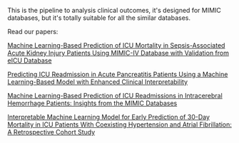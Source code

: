 This is the pipeline to analysis clinical outcomes, it's designed for MIMIC databases, but it's totally suitable for all the similar databases.

Read our papers:

[Machine Learning-Based Prediction of ICU Mortality in Sepsis-Associated Acute Kidney Injury Patients Using MIMIC-IV Database with Validation from eICU Database](https://arxiv.org/abs/2502.17978)

[Predicting ICU Readmission in Acute Pancreatitis Patients Using a Machine Learning-Based Model with Enhanced Clinical Interpretability](https://scholar.google.com/citations?view_op=view_citation&hl=en&user=7jKYmkMAAAAJ&citation_for_view=7jKYmkMAAAAJ:Y0pCki6q_DkC)

[Machine Learning-Based Prediction of ICU Readmissions in Intracerebral Hemorrhage Patients: Insights from the MIMIC Databases](https://link.springer.com/chapter/10.1007/978-3-031-92605-1_28)

[Interpretable Machine Learning Model for Early Prediction of 30-Day Mortality in ICU Patients With Coexisting Hypertension and Atrial Fibrillation: A Retrospective Cohort Study](https://arxiv.org/abs/2506.15036)
